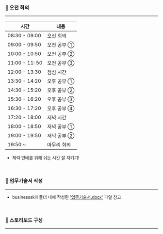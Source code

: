 ### 💛 오전 회의
---
| 시간 | 내용 |
| -- | -- |
| 08:30 - 09:00 | 오전 회의 |
| 09:00 - 09:50 | 오전 공부 ① |
| 10:00 - 10:50 | 오전 공부 ② |
| 11:00 - 11: 50 | 오전 공부 ③ |
| 12:00 - 13:30 | 점심 시간 |
| 13:30 - 14:20 | 오후 공부 ① |
| 14:30 - 15:20 | 오후 공부 ② |
| 15:30 - 16:20 | 오후 공부 ③ |
| 16:30 - 17:20 | 오후 공부 ④ |
| 17:20 - 18:00 | 저녁 시간 |
| 18:00 - 18:50 | 저녁 공부 ① |
| 19:00 - 19:50 | 저녁 공부 ② |
| 19:50 ~ | 마무리 회의 |

- 체력 안배를 위해 쉬는 시간 잘 지키기!

<br>

### 📝 업무기술서 작성
---
- businessskill 폴더 내에 작성된 ['업무기술서.docx'](https://github.com/haramiee/project/blob/main/businessskill/%EC%97%85%EB%AC%B4%EA%B8%B0%EC%88%A0%EC%84%9C.docx) 파일 참고

<br>

### 🎨 스토리보드 구성
---
